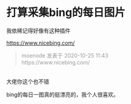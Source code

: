 # 打算采集bing的每日图片


我依稀记得好像有这种插件<img id="aimg_zzJgA" onclick="zoom(this, this.src, 0, 0, 0)" class="zoom" src="https://cdn.jsdelivr.net/gh/hishis/forum-master/public/images/patch.gif" onmouseover="img_onmouseoverfunc(this)" onload="thumbImg(this)" border="0" alt="" />

https://www.nicebing.com/

<div class="quote"><blockquote><font color="#999999">moenode 发表于 2020-10-25 11:43</font><br />
<font color="#999999">https://www.nicebing.com/</font></blockquote></div><br />
大佬你这个也不错

bing的每日一图真的挺漂亮的，我个人很喜欢。<img id="aimg_Vaii1" onclick="zoom(this, this.src, 0, 0, 0)" class="zoom" src="https://cdn.jsdelivr.net/gh/hishis/forum-master/public/images/patch.gif" onmouseover="img_onmouseoverfunc(this)" onload="thumbImg(this)" border="0" alt="" />
